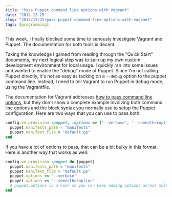 ```yaml
---
title: "Pass Puppet command line options with Vagrant"
date: "2012-12-25"
slug: "2012/12/25/pass-puppet-command-line-options-with-vagrant"
tags: [programming]
---
```

This week, I finally blocked some time to seriously investigate Vagrant and Puppet. The documentation for both tools is decent.

Taking the knowledge I gained from reading through the "Quick Start" documents, my next logical step was to spin up my own custom development environment for local usage. I quickly ran into some issues and wanted to enable the "debug" mode of Puppet. Since I'm not calling Puppet directly, it's not as easy as tacking on a ```--debug``` option to the puppet command line. Instead, I need to tell Vagrant to run Puppet in debug mode, using the Vagrantfile.
<!-- more -->
The documentation for Vagrant addresses [how to pass command line options](http://vagrantup.com/v1/docs/provisioners/puppet.html), but they don't show a complete example involving both command line options and the block syntax you normally use to setup the Puppet configuration. Here are two ways that you can use to pass both:

``` ruby
config.vm.provision :puppet, :options => ['--verbose', '--someotheroption'] do |puppet|
  puppet.manifests_path = "manifests"
  puppet.manifest_file = "default.pp"
end
```

If you have a lot of options to pass, that can be a bit bulky in this format. Here is another way that works as well:

``` ruby
config.vm.provision :puppet do |puppet|
  puppet.manifests_path = "manifests"
  puppet.manifest_file = "default.pp"
  puppet.options << '--verbose'
  puppet.options << '--someotheroption'
  # puppet.options is a hash so you can keep adding options across multiple lines
end
```
